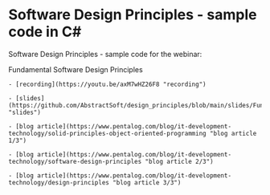 # Software Design Principles - sample code in C#

Software Design Principles - sample code for the webinar:

Fundamental Software Design Principles

	- [recording](https://youtu.be/axM7wHZ26F8 "recording")
	
	- [slides](https://github.com/AbstractSoft/design_principles/blob/main/slides/Fundamental%20Software%20Design%20Principles.pdf "slides")
	
	- [blog article](https://www.pentalog.com/blog/it-development-technology/solid-principles-object-oriented-programming "blog article 1/3")
	
	- [blog article](https://www.pentalog.com/blog/it-development-technology/software-design-principles "blog article 2/3")
	
	- [blog article](https://www.pentalog.com/blog/it-development-technology/design-principles "blog article 3/3")
	
